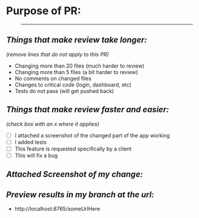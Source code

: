 # Purpose of PR:

> ---

## _Things that make review take longer:_

_(remove lines that do not apply to this PR)_

-   Changing more than 20 files (much harder to review)
-   Changing more than 5 files (a bit harder to review)
-   No comments on changed files
-   Changes to critical code (login, dashboard, etc)
-   Tests do not pass (will get pushed back)

## _Things that make review faster and easier:_

_(check box with an x where it applies)_

-   [ ] I attached a screenshot of the changed part of the app working
-   [ ] I added tests
-   [ ] This feature is requested specifically by a client
-   [ ] This will fix a bug

## _Attached Screenshot of my change:_

## _Preview results in my branch at the url:_

-   http://localhost:8765/someUrlHere
